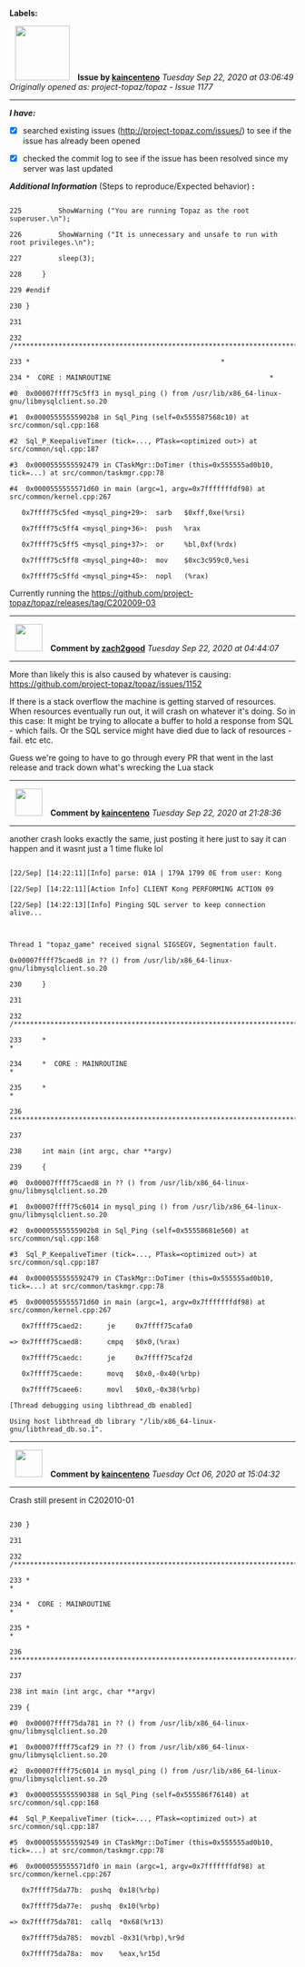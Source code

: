 **Labels:**



<a href="https://github.com/kaincenteno"><img src="https://avatars3.githubusercontent.com/u/26943220?v=4" width="96" height="96" hspace="10"></img></a> **Issue by [kaincenteno](https://github.com/kaincenteno)**
_Tuesday Sep 22, 2020 at 03:06:49_
_Originally opened as: project-topaz/topaz - Issue 1177_

----

<!-- place 'x' mark between square [] brackets to checkmark box -->
**_I have:_**

- [x] searched existing issues (http://project-topaz.com/issues/) to see if the issue has already been opened
- [x] checked the commit log to see if the issue has been resolved since my server was last updated

**_Additional Information_** (Steps to reproduce/Expected behavior) **:** 

```
225			ShowWarning ("You are running Topaz as the root superuser.\n");
226			ShowWarning ("It is unnecessary and unsafe to run with root privileges.\n");
227			sleep(3);
228	    }
229	#endif
230	}
231	
232	/************************************************************************
233	*												*
234	*  CORE : MAINROUTINE										*
#0  0x00007ffff75c5ff3 in mysql_ping () from /usr/lib/x86_64-linux-gnu/libmysqlclient.so.20
#1  0x00005555555902b8 in Sql_Ping (self=0x555587568c10) at src/common/sql.cpp:168
#2  Sql_P_KeepaliveTimer (tick=..., PTask=<optimized out>) at src/common/sql.cpp:187
#3  0x0000555555592479 in CTaskMgr::DoTimer (this=0x555555ad0b10, tick=...) at src/common/taskmgr.cpp:78
#4  0x0000555555571d60 in main (argc=1, argv=0x7fffffffdf98) at src/common/kernel.cpp:267
   0x7ffff75c5fed <mysql_ping+29>:	sarb   $0xff,0xe(%rsi)
   0x7ffff75c5ff4 <mysql_ping+36>:	push   %rax
   0x7ffff75c5ff5 <mysql_ping+37>:	or     %bl,0xf(%rdx)
   0x7ffff75c5ff8 <mysql_ping+40>:	mov    $0xc3c959c0,%esi
   0x7ffff75c5ffd <mysql_ping+45>:	nopl   (%rax)
```

Currently running the https://github.com/project-topaz/topaz/releases/tag/C202009-03


----
<a href="https://github.com/zach2good"><img src="https://avatars3.githubusercontent.com/u/1389729?v=4" width="48" height="48" hspace="10"></img></a> **Comment by [zach2good](https://github.com/zach2good)**
_Tuesday Sep 22, 2020 at 04:44:07_

----

More than likely this is also caused by whatever is causing: https://github.com/project-topaz/topaz/issues/1152
If there is a stack overflow the machine is getting starved of resources. When resources eventually run out, it will crash on whatever it's doing. So in this case: It might be trying to allocate a buffer to hold a response from SQL - which fails. Or the SQL service might have died due to lack of resources - fail. etc etc.

Guess we're going to have to go through every PR that went in the last release and track down what's wrecking the Lua stack


----
<a href="https://github.com/kaincenteno"><img src="https://avatars3.githubusercontent.com/u/26943220?v=4" width="48" height="48" hspace="10"></img></a> **Comment by [kaincenteno](https://github.com/kaincenteno)**
_Tuesday Sep 22, 2020 at 21:28:36_

----

another crash looks exactly the same,  just posting it here just to say it can happen and it wasnt just a 1 time fluke lol

```
[22/Sep] [14:22:11][Info] parse: 01A | 179A 1799 0E from user: Kong
[22/Sep] [14:22:11][Action Info] CLIENT Kong PERFORMING ACTION 09
[22/Sep] [14:22:13][Info] Pinging SQL server to keep connection alive...

Thread 1 "topaz_game" received signal SIGSEGV, Segmentation fault.
0x00007ffff75caed8 in ?? () from /usr/lib/x86_64-linux-gnu/libmysqlclient.so.20
230     }
231
232     /************************************************************************
233     *                                                                      *
234     *  CORE : MAINROUTINE                                                  *
235     *                                                                      *
236     ************************************************************************/
237
238     int main (int argc, char **argv)
239     {
#0  0x00007ffff75caed8 in ?? () from /usr/lib/x86_64-linux-gnu/libmysqlclient.so.20
#1  0x00007ffff75c6014 in mysql_ping () from /usr/lib/x86_64-linux-gnu/libmysqlclient.so.20
#2  0x00005555555902b8 in Sql_Ping (self=0x55558681e560) at src/common/sql.cpp:168
#3  Sql_P_KeepaliveTimer (tick=..., PTask=<optimized out>) at src/common/sql.cpp:187
#4  0x0000555555592479 in CTaskMgr::DoTimer (this=0x555555ad0b10, tick=...) at src/common/taskmgr.cpp:78
#5  0x0000555555571d60 in main (argc=1, argv=0x7fffffffdf98) at src/common/kernel.cpp:267
   0x7ffff75caed2:      je     0x7ffff75cafa0
=> 0x7ffff75caed8:      cmpq   $0x0,(%rax)
   0x7ffff75caedc:      je     0x7ffff75caf2d
   0x7ffff75caede:      movq   $0x0,-0x40(%rbp)
   0x7ffff75caee6:      movl   $0x0,-0x38(%rbp)
[Thread debugging using libthread_db enabled]
Using host libthread_db library "/lib/x86_64-linux-gnu/libthread_db.so.1".
```


----
<a href="https://github.com/kaincenteno"><img src="https://avatars3.githubusercontent.com/u/26943220?v=4" width="48" height="48" hspace="10"></img></a> **Comment by [kaincenteno](https://github.com/kaincenteno)**
_Tuesday Oct 06, 2020 at 15:04:32_

----

Crash still present in C202010-01

```
230	}
231	
232	/************************************************************************
233	*																		*
234	*  CORE : MAINROUTINE													*
235	*																		*
236	************************************************************************/
237	
238	int main (int argc, char **argv)
239	{
#0  0x00007ffff75da781 in ?? () from /usr/lib/x86_64-linux-gnu/libmysqlclient.so.20
#1  0x00007ffff75caf29 in ?? () from /usr/lib/x86_64-linux-gnu/libmysqlclient.so.20
#2  0x00007ffff75c6014 in mysql_ping () from /usr/lib/x86_64-linux-gnu/libmysqlclient.so.20
#3  0x0000555555590388 in Sql_Ping (self=0x555586f76140) at src/common/sql.cpp:168
#4  Sql_P_KeepaliveTimer (tick=..., PTask=<optimized out>) at src/common/sql.cpp:187
#5  0x0000555555592549 in CTaskMgr::DoTimer (this=0x555555ad0b10, tick=...) at src/common/taskmgr.cpp:78
#6  0x0000555555571df0 in main (argc=1, argv=0x7fffffffdf98) at src/common/kernel.cpp:267
   0x7ffff75da77b:	pushq  0x18(%rbp)
   0x7ffff75da77e:	pushq  0x10(%rbp)
=> 0x7ffff75da781:	callq  *0x68(%r13)
   0x7ffff75da785:	movzbl -0x31(%rbp),%r9d
   0x7ffff75da78a:	mov    %eax,%r15d
```
